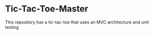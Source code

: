 # Tic-Tac-Toe-Master
This repository has a tic-tac-toe that uses an MVC architecture and unit testing
